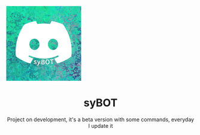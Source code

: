 <div align="center">
  <div align="left">
    <code><img height="200" src="/img/syBOT.png" float="left"></code>
  </div>
<h1 style:{font-size: 80px}>syBOT</h1>
</div>
<div align="center">
Project on development, it's a beta version with some commands, everyday I update it
</div>
